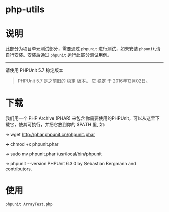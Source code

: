# php-utils
# 说明
此部分为项目单元测试部分，需要通过 `phpunit` 进行测试，如未安装 `phpunit`,请自行安装。安装后通过 `phpunit` 运行此部分测试用例。

***
请使用 PHPUnit 5.7 稳定版本


> PHPUnit 5.7 是之前旧的 稳定 版本。
  它 稳定 于 2016年12月02日。
  

# 下载

我们用一个 PHP Archive (PHAR) 来包含你需要使用的PHPUnit，可以从这里下载它，使其可执行，并把它放到你的 $PATH 里, 如:

➜ wget http://phar.phpunit.cn/phpunit.phar

➜ chmod +x phpunit.phar

➜ sudo mv phpunit.phar /usr/local/bin/phpunit

➜ phpunit --version
PHPUnit 6.3.0 by Sebastian Bergmann and contributors.

# 使用

```phpunit ArrayTest.php```